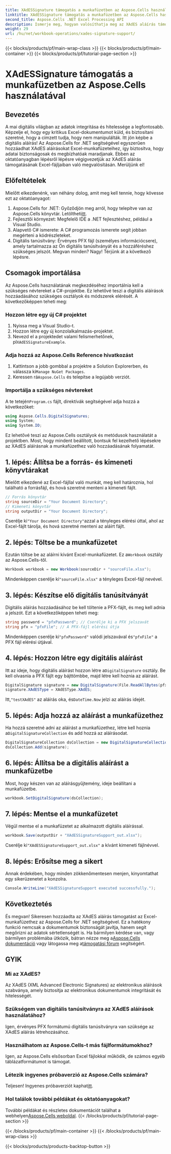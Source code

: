 ```yaml
---
title: XAdESSignature támogatás a munkafüzetben az Aspose.Cells használatával
linktitle: XAdESSignature támogatás a munkafüzetben az Aspose.Cells használatával
second_title: Aspose.Cells .NET Excel Processing API
description: Ismerje meg, hogyan valósíthatja meg az XAdES aláírás támogatását Excel-munkafüzetekben az Aspose.Cells for .NET használatával. Kövesse lépésenkénti útmutatónkat a biztonságos dokumentum-aláíráshoz.
weight: 29
url: /hu/net/workbook-operations/xades-signature-support/
---
```


{{< blocks/products/pf/main-wrap-class >}}
{{< blocks/products/pf/main-container >}}
{{< blocks/products/pf/tutorial-page-section >}}

# XAdESSignature támogatás a munkafüzetben az Aspose.Cells használatával

## Bevezetés
A mai digitális világban az adatok integritása és hitelessége a legfontosabb. Képzelje el, hogy egy kritikus Excel-dokumentumot küld, és biztosítani szeretné, hogy a címzett tudja, hogy nem manipulálták. Itt jön képbe a digitális aláírás! Az Aspose.Cells for .NET segítségével egyszerűen hozzáadhat XAdES aláírásokat Excel-munkafüzeteihez, így biztosítva, hogy adatai biztonságosak és megbízhatóak maradjanak. Ebben az oktatóanyagban lépésről lépésre végigvezetjük az XAdES aláírás támogatásának Excel-fájljaiban való megvalósításán. Merüljünk el!
## Előfeltételek
Mielőtt elkezdenénk, van néhány dolog, amit meg kell tennie, hogy kövesse ezt az oktatóanyagot:
1. Aspose.Cells for .NET: Győződjön meg arról, hogy telepítve van az Aspose.Cells könyvtár. Letöltheti[itt](https://releases.aspose.com/cells/net/).
2. Fejlesztői környezet: Megfelelő IDE a .NET fejlesztéshez, például a Visual Studio.
3. Alapvető C# ismerete: A C# programozás ismerete segít jobban megérteni a kódrészleteket.
4. Digitális tanúsítvány: Érvényes PFX fájl (személyes információcsere), amely tartalmazza az Ön digitális tanúsítványát és a hozzáféréshez szükséges jelszót.
Megvan minden? Nagy! Térjünk át a következő lépésre.
## Csomagok importálása
Az Aspose.Cells használatának megkezdéséhez importálnia kell a szükséges névtereket a C#-projektbe. Ez lehetővé teszi a digitális aláírások hozzáadásához szükséges osztályok és módszerek elérését. A következőképpen teheti meg:
### Hozzon létre egy új C# projektet
1. Nyissa meg a Visual Studio-t.
2. Hozzon létre egy új konzolalkalmazás-projektet.
3.  Nevezd el a projektedet valami felismerhetőnek, pl`XAdESSignatureExample`.
### Adja hozzá az Aspose.Cells Reference hivatkozást
1.  Kattintson a jobb gombbal a projektre a Solution Explorerben, és válassza ki`Manage NuGet Packages`.
2.  Keressen rá`Aspose.Cells` és telepítse a legújabb verziót.
### Importálja a szükséges névtereket
 A te tetején`Program.cs` fájlt, direktívák segítségével adja hozzá a következőket:
```csharp
using Aspose.Cells.DigitalSignatures;
using System;
using System.IO;
```
Ez lehetővé teszi az Aspose.Cells osztályok és metódusok használatát a projektben.
Most, hogy mindent beállított, bontsuk fel kezelhető lépésekre az XAdES aláírásnak a munkafüzethez való hozzáadásának folyamatát.
## 1. lépés: Állítsa be a forrás- és kimeneti könyvtárakat
Mielőtt elkezdené az Excel-fájllal való munkát, meg kell határoznia, hol található a forrásfájl, és hová szeretné menteni a kimeneti fájlt.
```csharp
// Forrás könyvtár
string sourceDir = "Your Document Directory";
// Kimeneti könyvtár
string outputDir = "Your Document Directory";
```
 Cserélje ki`"Your Document Directory"`azzal a tényleges elérési úttal, ahol az Excel-fájlt tárolja, és hová szeretné menteni az aláírt fájlt.
## 2. lépés: Töltse be a munkafüzetet
 Ezután töltse be az aláírni kívánt Excel-munkafüzetet. Ez a`Workbook` osztály az Aspose.Cells-től.
```csharp
Workbook workbook = new Workbook(sourceDir + "sourceFile.xlsx");
```
 Mindenképpen cserélje ki`"sourceFile.xlsx"` a tényleges Excel-fájl nevével.
## 3. lépés: Készítse elő digitális tanúsítványát
Digitális aláírás hozzáadásához be kell töltenie a PFX-fájlt, és meg kell adnia a jelszót. Ezt a következőképpen teheti meg:
```csharp
string password = "pfxPassword"; // Cserélje ki a PFX jelszavát
string pfx = "pfxFile"; // A PFX-fájl elérési útja
```
 Mindenképpen cserélje ki`"pfxPassword"` valódi jelszavával és`"pfxFile"` a PFX fájl elérési útjával.
## 4. lépés: Hozzon létre egy digitális aláírást
 Itt az ideje, hogy digitális aláírást hozzon létre a`DigitalSignature` osztály. Be kell olvasnia a PFX fájlt egy bájttömbbe, majd létre kell hoznia az aláírást.
```csharp
DigitalSignature signature = new DigitalSignature(File.ReadAllBytes(pfx), password, "testXAdES", DateTime.Now);
signature.XAdESType = XAdESType.XAdES;
```
 Itt,`"testXAdES"` az aláírás oka, és`DateTime.Now` jelzi az aláírás idejét.
## 5. lépés: Adja hozzá az aláírást a munkafüzethez
 Ha hozzá szeretné adni az aláírást a munkafüzethez, létre kell hoznia a`DigitalSignatureCollection` és add hozzá az aláírásodat.
```csharp
DigitalSignatureCollection dsCollection = new DigitalSignatureCollection();
dsCollection.Add(signature);
```
## 6. lépés: Állítsa be a digitális aláírást a munkafüzetbe
Most, hogy készen van az aláírásgyűjtemény, ideje beállítani a munkafüzetbe.
```csharp
workbook.SetDigitalSignature(dsCollection);
```
## 7. lépés: Mentse el a munkafüzetet
Végül mentse el a munkafüzetet az alkalmazott digitális aláírással.
```csharp
workbook.Save(outputDir + "XAdESSignatureSupport_out.xlsx");
```
 Cserélje ki`"XAdESSignatureSupport_out.xlsx"` a kívánt kimeneti fájlnévvel.
## 8. lépés: Erősítse meg a sikert
Annak érdekében, hogy minden zökkenőmentesen menjen, kinyomtathat egy sikerüzenetet a konzolra.
```csharp
Console.WriteLine("XAdESSignatureSupport executed successfully.");
```
## Következtetés
 És megvan! Sikeresen hozzáadta az XAdES aláírás támogatást az Excel-munkafüzethez az Aspose.Cells for .NET segítségével. Ez a hatékony funkció nemcsak a dokumentumok biztonságát javítja, hanem segít megőrizni az adatok sértetlenségét is. Ha bármilyen kérdése van, vagy bármilyen problémába ütközik, bátran nézze meg a[Aspose.Cells dokumentáció](https://reference.aspose.com/cells/net/) vagy látogassa meg a[támogatási fórum](https://forum.aspose.com/c/cells/9) segítségért.
## GYIK
### Mi az XAdES?
Az XAdES (XML Advanced Electronic Signatures) az elektronikus aláírások szabványa, amely biztosítja az elektronikus dokumentumok integritását és hitelességét.
### Szükségem van digitális tanúsítványra az XAdES aláírások használatához?
Igen, érvényes PFX formátumú digitális tanúsítványra van szüksége az XAdES aláírás létrehozásához.
### Használhatom az Aspose.Cells-t más fájlformátumokhoz?
Igen, az Aspose.Cells elsősorban Excel fájlokkal működik, de számos egyéb táblázatformátumot is támogat.
### Létezik ingyenes próbaverzió az Aspose.Cells számára?
Teljesen! Ingyenes próbaverziót kaphat[itt](https://releases.aspose.com/).
### Hol találok további példákat és oktatóanyagokat?
 További példákat és részletes dokumentációt találhat a webhelyen[Aspose.Cells weboldal](https://reference.aspose.com/cells/net/).
{{< /blocks/products/pf/tutorial-page-section >}}

{{< /blocks/products/pf/main-container >}}
{{< /blocks/products/pf/main-wrap-class >}}

{{< blocks/products/products-backtop-button >}}
